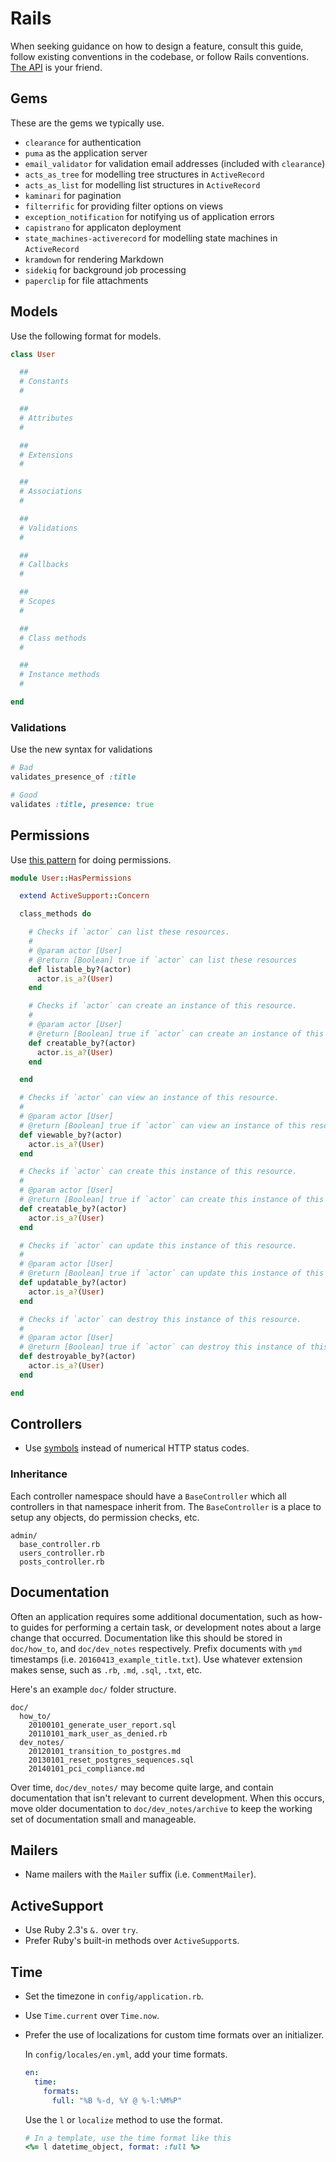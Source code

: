 # Rails

When seeking guidance on how to design a feature, consult this guide, follow existing conventions in the codebase, or follow Rails conventions. [The API](http://api.rubyonrails.org/) is your friend.

## Gems

These are the gems we typically use.

* `clearance` for authentication
* `puma` as the application server
* `email_validator` for validation email addresses (included with `clearance`)
* `acts_as_tree` for modelling tree structures in `ActiveRecord`
* `acts_as_list` for modelling list structures in `ActiveRecord`
* `kaminari` for pagination
* `filterrific` for providing filter options on views
* `exception_notification` for notifying us of application errors
* `capistrano` for applicaton deployment
* `state_machines-activerecord` for modelling state machines in `ActiveRecord`
* `kramdown` for rendering Markdown
* `sidekiq` for background job processing
* `paperclip` for file attachments

## Models

Use the following format for models.

```ruby
class User

  ##
  # Constants
  #

  ##
  # Attributes
  #

  ##
  # Extensions
  #

  ##
  # Associations
  #

  ##
  # Validations
  #

  ##
  # Callbacks
  #

  ##
  # Scopes
  #

  ##
  # Class methods
  #

  ##
  # Instance methods
  #

end
```

### Validations

Use the new syntax for validations

```ruby
# Bad
validates_presence_of :title

# Good
validates :title, presence: true
```

## Permissions

Use [this pattern](http://rails-recipes.clearcove.ca/pages/permissions_and_user_roles.html) for doing permissions.

```ruby
module User::HasPermissions

  extend ActiveSupport::Concern

  class_methods do

    # Checks if `actor` can list these resources.
    #
    # @param actor [User]
    # @return [Boolean] true if `actor` can list these resources
    def listable_by?(actor)
      actor.is_a?(User)
    end

    # Checks if `actor` can create an instance of this resource.
    #
    # @param actor [User]
    # @return [Boolean] true if `actor` can create an instance of this resource
    def creatable_by?(actor)
      actor.is_a?(User)
    end

  end

  # Checks if `actor` can view an instance of this resource.
  #
  # @param actor [User]
  # @return [Boolean] true if `actor` can view an instance of this resource
  def viewable_by?(actor)
    actor.is_a?(User)
  end

  # Checks if `actor` can create this instance of this resource.
  #
  # @param actor [User]
  # @return [Boolean] true if `actor` can create this instance of this resource
  def creatable_by?(actor)
    actor.is_a?(User)
  end

  # Checks if `actor` can update this instance of this resource.
  #
  # @param actor [User]
  # @return [Boolean] true if `actor` can update this instance of this resource
  def updatable_by?(actor)
    actor.is_a?(User)
  end

  # Checks if `actor` can destroy this instance of this resource.
  #
  # @param actor [User]
  # @return [Boolean] true if `actor` can destroy this instance of this resource
  def destroyable_by?(actor)
    actor.is_a?(User)
  end

end

```

## Controllers

* Use [symbols](http://guides.rubyonrails.org/layouts_and_rendering.html#the-status-option) instead of numerical HTTP status codes.

### Inheritance

Each controller namespace should have a `BaseController` which all controllers in that namespace inherit from. The `BaseController` is a place to setup any objects, do permission checks, etc.

```
admin/
  base_controller.rb
  users_controller.rb
  posts_controller.rb
```

## Documentation

Often an application requires some additional documentation, such as how-to guides for performing a certain task, or development notes about a large change that occurred. Documentation like this should be stored in `doc/how_to`, and `doc/dev_notes` respectively. Prefix documents with `ymd` timestamps (i.e. `20160413_example_title.txt`). Use whatever extension makes sense, such as `.rb`, `.md`, `.sql`, `.txt`, etc.

Here's an example `doc/` folder structure.

```
doc/
  how_to/
    20100101_generate_user_report.sql
    20110101_mark_user_as_denied.rb
  dev_notes/
    20120101_transition_to_postgres.md
    20130101_reset_postgres_sequences.sql
    20140101_pci_compliance.md
```

Over time, `doc/dev_notes/` may become quite large, and contain documentation that isn't relevant to current development. When this occurs, move older documentation to `doc/dev_notes/archive` to keep the working set of documentation small and manageable.

## Mailers

* Name mailers with the `Mailer` suffix (i.e. `CommentMailer`).

## ActiveSupport

* Use Ruby 2.3's `&.` over `try`.
* Prefer Ruby's built-in methods over `ActiveSupport`s.

## Time

* Set the timezone in `config/application.rb`.
* Use `Time.current` over `Time.now`.
* Prefer the use of localizations for custom time formats over an initializer.

  In `config/locales/en.yml`, add your time formats.

  ```yaml
  en:
    time:
      formats:
        full: "%B %-d, %Y @ %-l:%M%P"
  ```

  Use the `l` or `localize` method to use the format.

  ```ruby
  # In a template, use the time format like this
  <%= l datetime_object, format: :full %>
  ```
